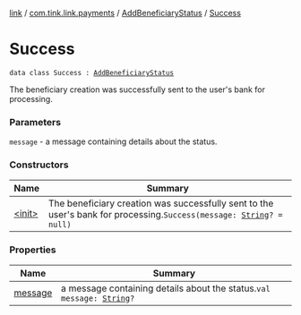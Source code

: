 [link](../../../index.md) / [com.tink.link.payments](../../index.md) / [AddBeneficiaryStatus](../index.md) / [Success](./index.md)

# Success

`data class Success : `[`AddBeneficiaryStatus`](../index.md)

The beneficiary creation was successfully sent to the user's bank for processing.

### Parameters

`message` - a message containing details about the status.

### Constructors

| Name | Summary |
|---|---|
| [&lt;init&gt;](-init-.md) | The beneficiary creation was successfully sent to the user's bank for processing.`Success(message: `[`String`](https://kotlinlang.org/api/latest/jvm/stdlib/kotlin/-string/index.html)`? = null)` |

### Properties

| Name | Summary |
|---|---|
| [message](message.md) | a message containing details about the status.`val message: `[`String`](https://kotlinlang.org/api/latest/jvm/stdlib/kotlin/-string/index.html)`?` |
